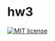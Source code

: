 # hw3

[![MIT license](https://img.shields.io/badge/license-MIT-blue.svg)](https://github.com/damm1t/fp-homework/blob/master/hw3/LICENSE)
